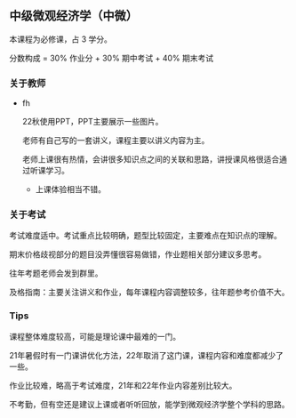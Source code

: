 ## 中级微观经济学（中微）

本课程为必修课，占 3 学分。

分数构成 = 30% 作业分 + 30% 期中考试 + 40% 期末考试

### 关于教师

- fh

	22秋使用PPT，PPT主要展示一些图片。
	
	老师有自己写的一套讲义，课程主要以讲义内容为主。

	老师上课很有热情，会讲很多知识点之间的关联和思路，讲授课风格很适合通过听课学习。

	- 上课体验相当不错。

### 关于考试

考试难度适中。考试重点比较明确，题型比较固定，主要难点在知识点的理解。

期末价格歧视部分的题目没弄懂很容易做错，作业题相关部分建议多思考。

往年考题老师会发到群里。

及格指南：主要关注讲义和作业，每年课程内容调整较多，往年题参考价值不大。

### Tips

课程整体难度较高，可能是理论课中最难的一门。

21年暑假时有一门课讲优化方法，22年取消了这门课，课程内容和难度都减少了一些。

作业比较难，略高于考试难度，21年和22年作业内容差别比较大。

不考勤，但有空还是建议上课或者听听回放，能学到微观经济学整个学科的思路。


